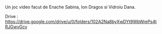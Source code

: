 Un joc video facut de Enache Sabina, Ion Dragos si Vidroiu Dana.

Drive : https://drive.google.com/drive/u/0/folders/102A2Na8byXwDYt9WbWrePs4tRJGwvGcv
